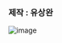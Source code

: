 ### 제작 : 유상완
![image](https://github.com/user-attachments/assets/0e39782a-3a4c-49bb-a0e3-8297aaa18180)
